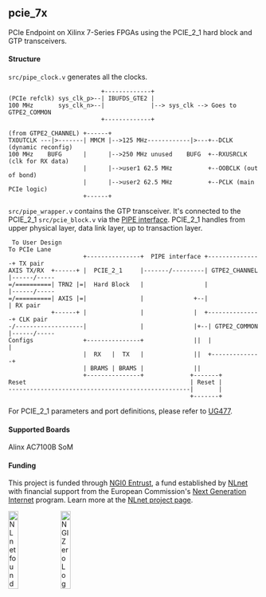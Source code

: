 ## pcie_7x

PCIe Endpoint on Xilinx 7-Series FPGAs using the PCIE_2_1 hard block and GTP transceivers. 

#### Structure

`src/pipe_clock.v` generates all the clocks. 

```
                          +-------------+
(PCIe refclk) sys_clk_p>--| IBUFDS_GTE2 |
100 MHz       sys_clk_n>--|             |--> sys_clk --> Goes to GTPE2_COMMON
                          +-------------+
                         
(from GTPE2_CHANNEL) +------+
TXOUTCLK ---|>-------| MMCM |-->125 MHz------------|>---+--DCLK (dynamic reconfig)
100 MHz    BUFG      |      |-->250 MHz unused    BUFG  +--RXUSRCLK (clk for RX data)
                     |      |-->user1 62.5 MHz          +--OOBCLK (out of bond)
                     |      |-->user2 62.5 MHz          +--PCLK (main PCIe logic)
                     +------+
```

`src/pipe_wrapper.v` contains the GTP transceiver. It's connected to the PCIE_2_1 `src/pcie_block.v` via the [PIPE interface](https://en.wikipedia.org/wiki/PCI_Express#Physical_layer). PCIE_2_1 handles from upper physical layer, data link layer, up to transaction layer. 

```
 To User Design                                                          To PCIe Lane
                     +---------------+  PIPE interface +---------------+ TX pair
AXIS TX/RX  +------+ |  PCIE_2_1     |-------/---------| GTPE2_CHANNEL |------/-----
=/==========| TRN2 |=|  Hard Block   |                 |               |------/-----
=/==========| AXIS |=|               |              +--|               | RX pair
            +------+ |               |              |  +---------------+ CLK pair
-/-------------------|               |              |+--| GTPE2_COMMON |------/-----
Configs              +---------------+              ||  |              |
                     |  RX   |  TX   |              ||  +--------------+
                     | BRAMS | BRAMS |              ||
                     +---------------+             +-------+
Reset                                              | Reset |
---------------------------------------------------|       |
                                                   +-------+
```

For PCIE_2_1 parameters and port definitions, please refer to [UG477](https://docs.amd.com/v/u/en-US/ug477_7Series_IntBlock_PCIe). 

#### Supported Boards

Alinx AC7100B SoM

#### Funding

This project is funded through [NGI0 Entrust](https://nlnet.nl/entrust), a fund established by [NLnet](https://nlnet.nl) with financial support from the European Commission's [Next Generation Internet](https://ngi.eu) program. Learn more at the [NLnet project page](https://nlnet.nl/project/PTP-timingcard-gateware).

[<img src="https://nlnet.nl/logo/banner.png" alt="NLnet foundation logo" width="20%" />](https://nlnet.nl) [<img src="https://nlnet.nl/image/logos/NGI0_tag.svg" alt="NGI Zero Logo" width="20%" />](https://nlnet.nl/entrust)

